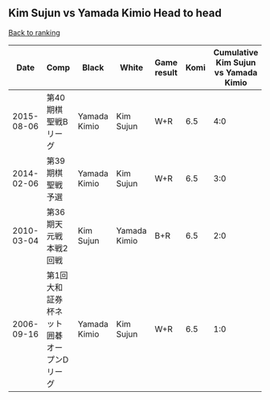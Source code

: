 ## Kim Sujun vs Yamada Kimio Head to head

[Back to ranking](../../index.md)




| **Date** | **Comp** | **Black** | **White** | **Game result** | **Komi** | **Cumulative Kim Sujun vs Yamada Kimio** | **Kim Sujun streak** | **Yamada Kimio streak** | 
| --- | --- | --- | --- | --- | --- | --- | --- | --- |
| 2015-08-06 | 第40期棋聖戦Bリーグ | Yamada Kimio | Kim Sujun | W+R | 6.5 | 4:0 | 4 | 0 | 
| 2014-02-06 | 第39期棋聖戦予選 | Yamada Kimio | Kim Sujun | W+R | 6.5 | 3:0 | 3 | 0 | 
| 2010-03-04 | 第36期天元戦本戦2回戦 | Kim Sujun | Yamada Kimio | B+R | 6.5 | 2:0 | 2 | 0 | 
| 2006-09-16 | 第1回大和証券杯ネット囲碁オープンDリーグ | Yamada Kimio | Kim Sujun | W+R | 6.5 | 1:0 | 1 | 0 |




